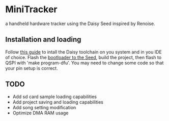 # MiniTracker

a handheld hardware tracker using the Daisy Seed inspired by Renoise.

## Installation and loading

Follow [this guide](https://daisy.audio/tutorials/cpp-dev-env/#3-vs-code) to intall the Daisy toolchain on you system and in you IDE of choice.
Flash the [bootloader to the Seed](https://daisy.audio/tutorials/_a7_Getting-Started-Daisy-Bootloader/), build the project, then flash to QSPI with 'make program-dfu'.
You may need to change some code so that your pin setup is correct.

## TODO

- Add sd card sample loading capabilities
- Add project saving and loading capabilities
- Add song setting modification
- Optimize DMA RAM usage
